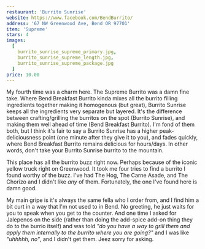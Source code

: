 ```yaml
---
restaurant: 'Burrito Sunrise'
website: https://www.facebook.com/BendBurrito/
address: '67 NW Greenwood Ave, Bend OR 97701'
item: 'Supreme'
stars: 4
images:
  [
    burrito_sunrise_supreme_primary.jpg,
    burrito_sunrise_supreme_length.jpg,
    burrito_sunrise_supreme_package.jpg
  ]
price: 10.00
---
```


My fourth time was a charm here. The Supreme Burrito was a damn fine take. Where Bend Breakfast Burrito kinda mixes all the burrito filling ingredients together making it homogenous (but great), Burrito Sunrise keeps all the ingredients very separate but layered. It's the difference between crafting/grilling the burritos on the spot (Burrito Sunrise), and making them well ahead of time (Bend Breakfast Burrito). I'm fond of them both, but I think it's fair to say a Burrito Sunrise has a higher peak-deliciousness point (one minute after they give it to you), and fades quickly, where Bend Breakfast Burrito remains delicious for hours/days. In other words, don't take your Burrito Sunrise burrito to the mountain.

This place has all the burrito buzz right now. Perhaps because of the iconic yellow truck right on Greenwood. It took me four tries to find a burrito I found worthy of the buzz. I've had The Hog, The Carne Asade, and The Chorizo and I didn't like _any_ of them. Fortunately, the one I've found here is damn good.

My main gripe is it's always the same fella who I order from, and I find him a bit curt in a way that I'm not used to in Bend. No greeting, he just waits for you to speak when you get to the counter. And one time I asked for Jalepenos on the side (rather than doing the add-spice add-on thing they do to the burrio itself) and was told _"do you have a way to grill them and apply them internally to the burrito where you are going?"_ and I was like _"uhhhhh, no"_, and I didn't get them. Jeez sorry for asking.

